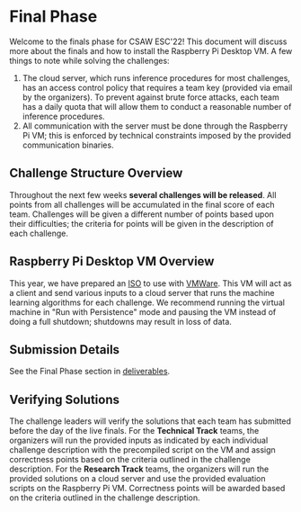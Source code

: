 # Final Phase

Welcome to the finals phase for CSAW ESC'22! This document will discuss more
about the finals and how to install the Raspberry Pi Desktop VM. A few things to
note while solving the challenges:

1. The cloud server, which runs inference procedures for most challenges, has an
   access control policy that requires a team key (provided via email by the
   organizers). To prevent against brute force attacks, each team has a daily
   quota that will allow them to conduct a reasonable number of inference
   procedures. 
2. All communication with the server must be done through the Raspberry Pi VM;
   this is enforced by technical constraints imposed by the provided
   communication binaries.

## Challenge Structure Overview

Throughout the next few weeks **several challenges will be released**. All points from all challenges will be
accumulated in the final score of each team. Challenges will be given a
different number of points based upon their difficulties; the criteria for
points will be given in the description of each challenge.

## Raspberry Pi Desktop VM Overview

This year, we have prepared an [ISO](https://drive.google.com/drive/folders/1gbR-AaUC_I8UXKR8ORVOXaG-ro71reHB?usp=sharing) to use with
[VMWare](https://www.vmware.com/content/vmware/vmware-published-sites/us/products/workstation-player/workstation-player-evaluation.html.html). This VM will act as a client and
send various inputs to a cloud server that runs the machine learning algorithms
for each challenge. We recommend running the virtual machine in "Run with
Persistence" mode and pausing the VM instead of doing a full shutdown; shutdowns
may result in loss of data. 

## Submission Details
See the Final Phase section in
[deliverables](https://github.com/TrustworthyComputing/csaw_esc_2022/blob/main/deliverables.md). 

## Verifying Solutions
The challenge leaders will verify the solutions that each team has submitted
before the day of the live finals. For the **Technical Track** teams, the organizers will
run the provided inputs as indicated by each individual challenge description
with the precompiled script on the VM and assign correctness points based on the
criteria outlined in the challenge description. For the **Research Track** teams,
the organizers will run the provided solutions on a cloud server and use the
provided evaluation scripts on the Raspberry Pi VM. Correctness points will be
awarded based on the criteria outlined in the challenge description.
